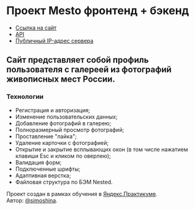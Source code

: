 # Проект Mesto фронтенд + бэкенд

- [Ссылка на сайт](https://simoshina.students.nomoredomains.xyz/)
- [API](https://api.simoshina.students.nomoredomains.xyz/)
- [Публичный IP-адрес сервера](http://51.250.76.64)

## Сайт представляет собой профиль пользователя с галереей из фотографий живописных мест России.

### Технологии
* Регистрация и авторизация;
* Изменение пользовательских данных;
* Добавление фотографий в галерею;
* Полноразмерный просмотр фотографий;
* Проставление "лайка";
* Удаление карточки с фотографией;
* Открытие и закрытие всплывающих окон (в том числе нажатием клавиши Esc и кликом по оверлею);
* Валидация форм;
* Подключенные шрифты;
* Адаптивная верстка;
* Файловая структура по БЭМ Nested.

Проект создан в рамках обучения в [Яндекс.Практикуме](https://practicum.yandex.ru/).  
Автор: [@simoshina](https://github.com/simoshina).
